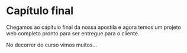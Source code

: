 # Capítulo final

Chegamos ao capítulo final da nossa apostila e agora temos um projeto web completo pronto para ser entregue para o cliente. 

No decorrer do curso vimos muitos...





